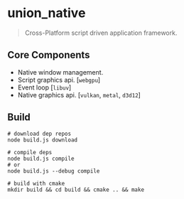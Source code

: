 union_native
==========

> Cross-Platform script driven application framework.

## Core Components
- Native window management.
- Script graphics api. [`webgpu`]
- Event loop [`libuv`]
- Native graphics api. [`vulkan`, `metal`, `d3d12`]

## Build
```shell
# download dep repos
node build.js download

# compile deps
node build.js compile
# or
node build.js --debug compile

# build with cmake
mkdir build && cd build && cmake .. && make
```